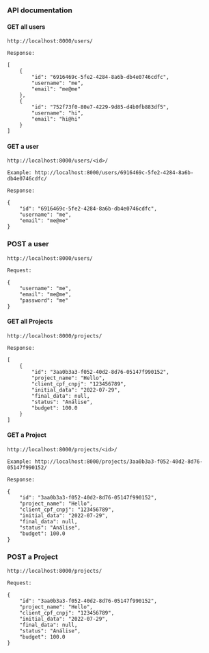 ### API documentation

#### GET all users

    http://localhost:8000/users/

    Response:

    [
        {
            "id": "6916469c-5fe2-4284-8a6b-db4e0746cdfc",
            "username": "me",
            "email": "me@me"
        },
        {
            "id": "752f73f0-80e7-4229-9d85-d4b0fb883df5",
            "username": "hi",
            "email": "hi@hi"
        }
    ]

#### GET a user

    http://localhost:8000/users/<id>/

    Example: http://localhost:8000/users/6916469c-5fe2-4284-8a6b-db4e0746cdfc/

    Response:

    {
        "id": "6916469c-5fe2-4284-8a6b-db4e0746cdfc",
        "username": "me",
        "email": "me@me"
    }


### POST a user

    http://localhost:8000/users/

    Request:

    {
        "username": "me",
        "email": "me@me",
        "password": "me"
    }

#### GET all Projects

    http://localhost:8000/projects/

    Response:

    [
        {
            "id": "3aa0b3a3-f052-40d2-8d76-05147f990152",
            "project_name": "Hello",
            "client_cpf_cnpj": "123456789",
            "initial_data": "2022-07-29",
            "final_data": null,
            "status": "Análise",
            "budget": 100.0
        }
    ]

#### GET a Project

    http://localhost:8000/projects/<id>/

    Example: http://localhost:8000/projects/3aa0b3a3-f052-40d2-8d76-05147f990152/

    Response:

    {
        "id": "3aa0b3a3-f052-40d2-8d76-05147f990152",
        "project_name": "Hello",
        "client_cpf_cnpj": "123456789",
        "initial_data": "2022-07-29",
        "final_data": null,
        "status": "Análise",
        "budget": 100.0
    }

### POST a Project

    http://localhost:8000/projects/

    Request:

    {
        "id": "3aa0b3a3-f052-40d2-8d76-05147f990152",
        "project_name": "Hello",
        "client_cpf_cnpj": "123456789",
        "initial_data": "2022-07-29",
        "final_data": null,
        "status": "Análise",
        "budget": 100.0
    }
